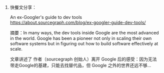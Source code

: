 1. 快餐文分享：

   An ex-Googler's guide to dev tools
   https://about.sourcegraph.com/blog/ex-googler-guide-dev-tools/

   摘要：In many ways, the dev tools inside Google are the most advanced in the world. Google has been a pioneer not only in scaling their own software systems but in figuring out how to build software effectively at scale.

   文章讲述了 作者（sourcegraph 创始人）离开 Google 后的感受：因为无法带走Google的基建，只能去找替代品，但 Google 之外的世界还远不够...